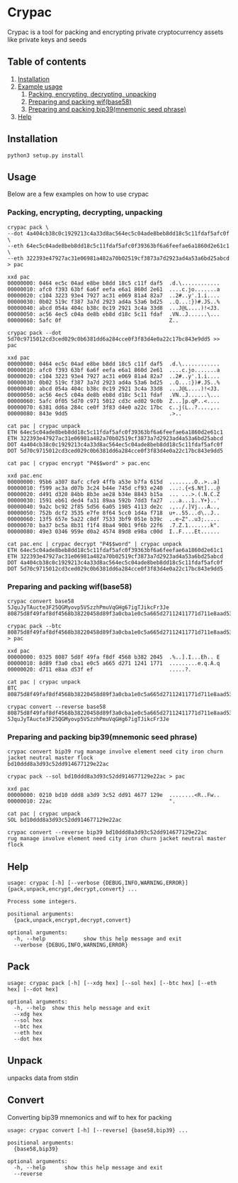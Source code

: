 # Crypac

Crypac is a tool for packing and encrypting private cryptocurrency assets like private keys and seeds

## Table of contents
1. [Installation](#installation)
2. [Example usage](#usage)
    1. [Packing, encrypting, decrypting, unpacking](#example1)
    2. [Preparing and packing wif(base58)](#example2)
    3. [Preparing and packing bip39(mnemonic seed phrase)](#example3)
3. [Help](#help)

## Installation <a name="installation" />
```
python3 setup.py install
```

## Usage <a name="usage" />
Below are a few examples on how to use crypac

### Packing, encrypting, decrypting, unpacking <a name="example1" />
```
crypac pack \
--dot 4a404cb38c0c1929213c4a33d8ac564ec5c04ade8beb8dd18c5c11fdaf5afc0f \
--eth 64ec5c04ade8beb8dd18c5c11fdaf5afc0f39363bf6a6feefae6a1860d2e61c1 \
--eth 322393e47927ac31e06981a482a70b02519cf3873a7d2923ad4a53a6bd25abcd > pac

xxd pac
00000000: 0464 ec5c 04ad e8be b8dd 18c5 c11f daf5  .d.\............
00000010: afc0 f393 63bf 6a6f eefa e6a1 860d 2e61  ....c.jo.......a
00000020: c104 3223 93e4 7927 ac31 e069 81a4 82a7  ..2#..y'.1.i....
00000030: 0b02 519c f387 3a7d 2923 ad4a 53a6 bd25  ..Q...:})#.JS..%
00000040: abcd 054a 404c b38c 0c19 2921 3c4a 33d8  ...J@L....)!<J3.
00000050: ac56 4ec5 c04a de8b eb8d d18c 5c11 fdaf  .VN..J......\...
00000060: 5afc 0f                                  Z..

crypac pack --dot 5d70c9715012cd3ced029c0b6381dd6a284cce0f3f83d4e0a22c17bc843e9dd5 >> pac

xxd pac
00000000: 0464 ec5c 04ad e8be b8dd 18c5 c11f daf5  .d.\............
00000010: afc0 f393 63bf 6a6f eefa e6a1 860d 2e61  ....c.jo.......a
00000020: c104 3223 93e4 7927 ac31 e069 81a4 82a7  ..2#..y'.1.i....
00000030: 0b02 519c f387 3a7d 2923 ad4a 53a6 bd25  ..Q...:})#.JS..%
00000040: abcd 054a 404c b38c 0c19 2921 3c4a 33d8  ...J@L....)!<J3.
00000050: ac56 4ec5 c04a de8b eb8d d18c 5c11 fdaf  .VN..J......\...
00000060: 5afc 0f05 5d70 c971 5012 cd3c ed02 9c0b  Z...]p.qP..<....
00000070: 6381 dd6a 284c ce0f 3f83 d4e0 a22c 17bc  c..j(L..?....,..
00000080: 843e 9dd5                                .>..

cat pac | crypac unpack
ETH 64ec5c04ade8beb8dd18c5c11fdaf5afc0f39363bf6a6feefae6a1860d2e61c1
ETH 322393e47927ac31e06981a482a70b02519cf3873a7d2923ad4a53a6bd25abcd
DOT 4a404cb38c0c1929213c4a33d8ac564ec5c04ade8beb8dd18c5c11fdaf5afc0f
DOT 5d70c9715012cd3ced029c0b6381dd6a284cce0f3f83d4e0a22c17bc843e9dd5

cat pac | crypac encrypt "P4$$word" > pac.enc

xxd pac.enc
00000000: 95b6 a307 8afc cfe9 4ffb a53e b7fa 615d  ........O..>..a]
00000010: f599 ac3a d07b 3c24 b44e 745d cf93 e240  ...:.{<$.Nt]...@
00000020: d491 d320 84bb 8b3e ae28 b34e 8843 b15a  ... ...>.(.N.C.Z
00000030: 1591 eb61 ded4 fa31 89aa 592b 7dd3 fa27  ...a...1..Y+}..'
00000040: 9a2c bc92 2f85 5d56 6a05 1985 4113 de2c  .,../.]Vj...A..,
00000050: 752b dcf2 3535 e7fe 8f64 5cc0 1d4a f718  u+..55...d\..J..
00000060: 13f5 657e 5a22 c8df 7533 3bf9 051e b39c  ..e~Z"..u3;.....
00000070: ba37 bc5a 8b31 f1f4 8ba4 90b1 9f6b 22f6  .7.Z.1.......k".
00000080: 49e3 0346 959e d0a2 4574 89d8 e98a c00d  I..F....Et......

cat pac.enc | crypac decrypt "P4$$word" | crypac unpack
ETH 64ec5c04ade8beb8dd18c5c11fdaf5afc0f39363bf6a6feefae6a1860d2e61c1
ETH 322393e47927ac31e06981a482a70b02519cf3873a7d2923ad4a53a6bd25abcd
DOT 4a404cb38c0c1929213c4a33d8ac564ec5c04ade8beb8dd18c5c11fdaf5afc0f
DOT 5d70c9715012cd3ced029c0b6381dd6a284cce0f3f83d4e0a22c17bc843e9dd5
```

### Preparing and packing wif(base58) <a name="example2" />

```
crypac convert base58 5JquJyTAucte3F25QGMyovp5VSzzhPmuVqGHg67igTJikcFr3Je
80875d8f49faf8df4568b38220458d89f3a0cba1e0c5a665d27112411771d711e8aad53fef

crypac pack --btc 80875d8f49faf8df4568b38220458d89f3a0cba1e0c5a665d27112411771d711e8aad53fef > pac

xxd pac 
00000000: 0325 8087 5d8f 49fa f8df 4568 b382 2045  .%..].I...Eh.. E
00000010: 8d89 f3a0 cba1 e0c5 a665 d271 1241 1771  .........e.q.A.q
00000020: d711 e8aa d53f ef                        .....?.

cat pac | crypac unpack
BTC 80875d8f49faf8df4568b38220458d89f3a0cba1e0c5a665d27112411771d711e8aad53fef

crypac convert --reverse base58 80875d8f49faf8df4568b38220458d89f3a0cba1e0c5a665d27112411771d711e8aad53fef
5JquJyTAucte3F25QGMyovp5VSzzhPmuVqGHg67igTJikcFr3Je
```

### Preparing and packing bip39(mnemonic seed phrase) <a name="example3" />

```
crypac convert bip39 rug manage involve element need city iron churn jacket neutral master flock
bd10ddd8a3d93c52dd914677129e22ac

crypac pack --sol bd10ddd8a3d93c52dd914677129e22ac > pac

xxd pac
00000000: 0210 bd10 ddd8 a3d9 3c52 dd91 4677 129e  ........<R..Fw..
00000010: 22ac                                     ".

cat pac | crypac unpack
SOL bd10ddd8a3d93c52dd914677129e22ac

crypac convert --reverse bip39 bd10ddd8a3d93c52dd914677129e22ac
rug manage involve element need city iron churn jacket neutral master flock
```

## Help <a name="help" />
```
usage: crypac [-h] [--verbose {DEBUG,INFO,WARNING,ERROR}] {pack,unpack,encrypt,decrypt,convert} ...

Process some integers.

positional arguments:
  {pack,unpack,encrypt,decrypt,convert}

optional arguments:
  -h, --help            show this help message and exit
  --verbose {DEBUG,INFO,WARNING,ERROR}
```

## Pack
```
usage: crypac pack [-h] [--xdg hex] [--sol hex] [--btc hex] [--eth hex] [--dot hex]

optional arguments:
  -h, --help  show this help message and exit
  --xdg hex
  --sol hex
  --btc hex
  --eth hex
  --dot hex
```

## Unpack
unpacks data from stdin

## Convert
Converting bip39 mnemonics and wif to hex for packing
```
usage: crypac convert [-h] [--reverse] {base58,bip39} ...

positional arguments:
  {base58,bip39}

optional arguments:
  -h, --help      show this help message and exit
  --reverse
```

